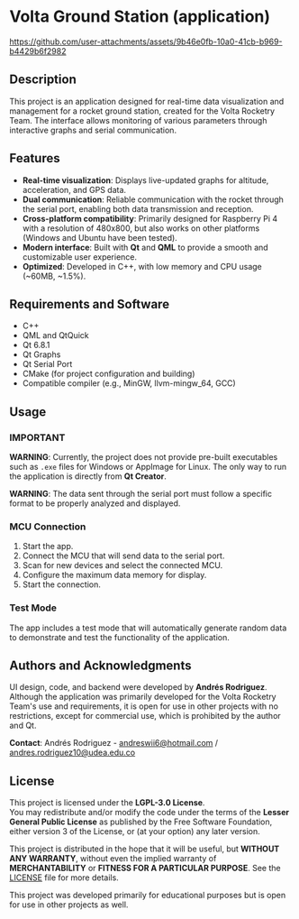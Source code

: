 # Volta Ground Station (application)

https://github.com/user-attachments/assets/9b46e0fb-10a0-41cb-b969-b4429b6f2982

## Description

This project is an application designed for real-time data visualization and management for a rocket ground station, created for the Volta Rocketry Team. The interface allows monitoring of various parameters through interactive graphs and serial communication.

## Features
- **Real-time visualization**: Displays live-updated graphs for altitude, acceleration, and GPS data.
- **Dual communication**: Reliable communication with the rocket through the serial port, enabling both data transmission and reception.
- **Cross-platform compatibility**: Primarily designed for Raspberry Pi 4 with a resolution of 480x800, but also works on other platforms (Windows and Ubuntu have been tested).
- **Modern interface**: Built with **Qt** and **QML** to provide a smooth and customizable user experience.
- **Optimized**: Developed in C++, with low memory and CPU usage (~60MB, ~1.5%).

## Requirements and Software
- C++
- QML and QtQuick
- Qt 6.8.1
- Qt Graphs
- Qt Serial Port
- CMake (for project configuration and building)
- Compatible compiler (e.g., MinGW, llvm-mingw_64, GCC)

## Usage

### IMPORTANT

**WARNING**: Currently, the project does not provide pre-built executables such as `.exe` files for Windows or AppImage for Linux. The only way to run the application is directly from **Qt Creator**.

**WARNING**: The data sent through the serial port must follow a specific format to be properly analyzed and displayed.

### MCU Connection

1. Start the app.
2. Connect the MCU that will send data to the serial port.
3. Scan for new devices and select the connected MCU.
4. Configure the maximum data memory for display.
5. Start the connection.

### Test Mode

The app includes a test mode that will automatically generate random data to demonstrate and test the functionality of the application.

## Authors and Acknowledgments

UI design, code, and backend were developed by **Andrés Rodriguez**. Although the application was primarily developed for the Volta Rocketry Team's use and requirements, it is open for use in other projects with no restrictions, except for commercial use, which is prohibited by the author and Qt.

**Contact**: Andrés Rodriguez - [andreswii6@hotmail.com](mailto:andreswii6@hotmail.com) / [andres.rodriguez10@udea.edu.co](mailto:andres.rodriguez10@udea.edu.co)

## License

This project is licensed under the **LGPL-3.0 License**.  
You may redistribute and/or modify the code under the terms of the **Lesser General Public License** as published by the Free Software Foundation, either version 3 of the License, or (at your option) any later version.

This project is distributed in the hope that it will be useful, but **WITHOUT ANY WARRANTY**, without even the implied warranty of **MERCHANTABILITY** or **FITNESS FOR A PARTICULAR PURPOSE**. See the [LICENSE](LICENSE) file for more details.

This project was developed primarily for educational purposes but is open for use in other projects as well.
